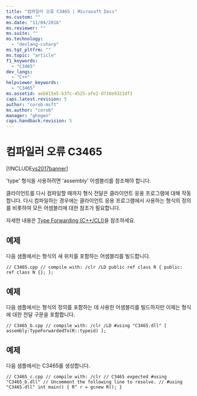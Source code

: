 ```yaml
---
title: "컴파일러 오류 C3465 | Microsoft Docs"
ms.custom: ""
ms.date: "11/04/2016"
ms.reviewer: ""
ms.suite: ""
ms.technology: 
  - "devlang-csharp"
ms.tgt_pltfrm: ""
ms.topic: "article"
f1_keywords: 
  - "C3465"
dev_langs: 
  - "C++"
helpviewer_keywords: 
  - "C3465"
ms.assetid: aeb815e5-b3fc-4525-afe2-d738e9321df1
caps.latest.revision: 5
author: "corob-msft"
ms.author: "corob"
manager: "ghogen"
caps.handback.revision: 5
---
```

# 컴파일러 오류 C3465
[!INCLUDE[vs2017banner](../../assembler/inline/includes/vs2017banner.md)]

'type' 형식을 사용하려면 'assembly' 어셈블리를 참조해야 합니다.  
  
 클라이언트를 다시 컴파일할 때까지 형식 전달은 클라이언트 응용 프로그램에 대해 작동합니다. 다시 컴파일하는 경우에는 클라이언트 응용 프로그램에서 사용하는 형식의 정의를 비롯하여 모든 어셈블리에 대한 참조가 필요합니다.  
  
 자세한 내용은 [Type Forwarding \(C\+\+\/CLI\)](../../windows/type-forwarding-cpp-cli.md)을 참조하세요.  
  
## 예제  
 다음 샘플에서는 형식의 새 위치를 포함하는 어셈블리를 빌드합니다.  
  
```  
// C3465.cpp // compile with: /clr /LD public ref class R { public: ref class N {}; };  
```  
  
## 예제  
 다음 샘플에서는 형식의 정의를 포함하는 데 사용한 어셈블리를 빌드하지만 이제는 형식에 대한 전달 구문을 포함합니다.  
  
```  
// C3465_b.cpp // compile with: /clr /LD #using "C3465.dll" [ assembly:TypeForwardedTo(R::typeid) ];  
```  
  
## 예제  
 다음 샘플에서는 C3465를 생성합니다.  
  
```  
// C3465_c.cpp // compile with: /clr // C3465 expected #using "C3465_b.dll" // Uncomment the following line to resolve. // #using "C3465.dll" int main() { R^ r = gcnew R(); }  
```